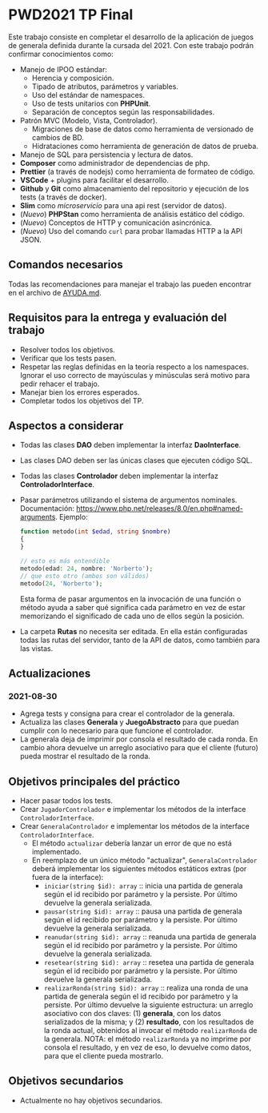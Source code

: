 # PWD2021 TP Final

Este trabajo consiste en completar el desarrollo de la aplicación de juegos de generala definida durante la cursada del 2021. Con este trabajo podrán confirmar conocimientos como:

- Manejo de IPOO estándar:
  - Herencia y composición.
  - Tipado de atributos, parámetros y variables.
  - Uso del estándar de namespaces.
  - Uso de tests unitarios con **PHPUnit**.
  - Separación de conceptos según las responsabilidades.
- Patrón MVC (Modelo, Vista, Controlador).
  - Migraciones de base de datos como herramienta de versionado de cambios de BD.
  - Hidrataciones como herramienta de generación de datos de prueba.
- Manejo de SQL para persistencia y lectura de datos.
- **Composer** como administrador de dependencias de php.
- **Prettier** (a través de nodejs) como herramienta de formateo de código.
- **VSCode** + plugins para facilitar el desarrollo.
- **Github** y **Git** como almacenamiento del repositorio y ejecución de los tests (a través de docker).
- **Slim** como _microservicio_ para una api rest (servidor de datos).
- (_Nuevo_) **PHPStan** como herramienta de análisis estático del código.
- (_Nuevo_) Conceptos de HTTP y comunicación asincrónica.
- (_Nuevo_) Uso del comando `curl` para probar llamadas HTTP a la API JSON.

## Comandos necesarios

Todas las recomendaciones para manejar el trabajo las pueden encontrar en el archivo de [AYUDA.md](AYUDA.md).

## Requisitos para la entrega y evaluación del trabajo

- Resolver todos los objetivos.
- Verificar que los tests pasen.
- Respetar las reglas definidas en la teoría respecto a los namespaces. Ignorar el uso correcto de mayúsculas y minúsculas será motivo para pedir rehacer el trabajo.
- Manejar bien los errores esperados.
- Completar todos los objetivos del TP.

## Aspectos a considerar

- Todas las clases **DAO** deben implementar la interfaz **DaoInterface**.
- Las clases DAO deben ser las únicas clases que ejecuten código SQL.
- Todas las clases **Controlador** deben implementar la interfaz **ControladorInterface**.
- Pasar parámetros utilizando el sistema de argumentos nominales. Documentación: https://www.php.net/releases/8.0/en.php#named-arguments. Ejemplo:

  ```php
  function metodo(int $edad, string $nombre)
  {
  }

  // esto es más entendible
  metodo(edad: 24, nombre: 'Norberto');
  // que esto otro (ambos son válidos)
  metodo(24, 'Norberto');
  ```

  Esta forma de pasar argumentos en la invocación de una función o método ayuda a saber qué significa cada parámetro en vez de estar memorizando el significado de cada uno de ellos según la posición.

- La carpeta **Rutas** no necesita ser editada. En ella están configuradas todas las rutas del servidor, tanto de la API de datos, como también para las vistas.

## Actualizaciones

### 2021-08-30

- Agrega tests y consigna para crear el controlador de la generala.
- Actualiza las clases **Generala** y **JuegoAbstracto** para que puedan cumplir con lo necesario para que funcione el controlador.
- La generala deja de imprimir por consola el resultado de cada ronda. En cambio ahora devuelve un arreglo asociativo para que el cliente (futuro) pueda mostrar el resultado de la ronda.

## Objetivos principales del práctico

- Hacer pasar todos los tests.
- Crear `JugadorControlador` e implementar los métodos de la interface `ControladorInterface`.
- Crear `GeneralaControlador` e implementar los métodos de la interface `ControladorInterface`.
  - El método `actualizar` debería lanzar un error de que no está implementado.
  - En reemplazo de un único método "actualizar", `GeneralaControlador` deberá implementar los siguientes métodos estáticos extras (por fuera de la interface):
    - `iniciar(string $id): array` :: inicia una partida de generala según el id recibido por parámetro y la persiste. Por último devuelve la generala serializada.
    - `pausar(string $id): array` :: pausa una partida de generala según el id recibido por parámetro y la persiste. Por último devuelve la generala serializada.
    - `reanudar(string $id): array` :: reanuda una partida de generala según el id recibido por parámetro y la persiste. Por último devuelve la generala serializada.
    - `resetear(string $id): array` :: resetea una partida de generala según el id recibido por parámetro y la persiste. Por último devuelve la generala serializada.
    - `realizarRonda(string $id): array` :: realiza una ronda de una partida de generala según el id recibido por parámetro y la persiste. Por último devuelve la siguiente estructura: un arreglo asociativo con dos claves: (1) **generala**, con los datos serializados de la misma; y (2) **resultado**, con los resultados de la ronda actual, obtenidos al invocar el método `realizarRonda` de la generala. NOTA: el método `realizarRonda` ya no imprime por consola el resultado, y en vez de eso, lo devuelve como datos, para que el cliente pueda mostrarlo.

## Objetivos secundarios

- Actualmente no hay objetivos secundarios.
